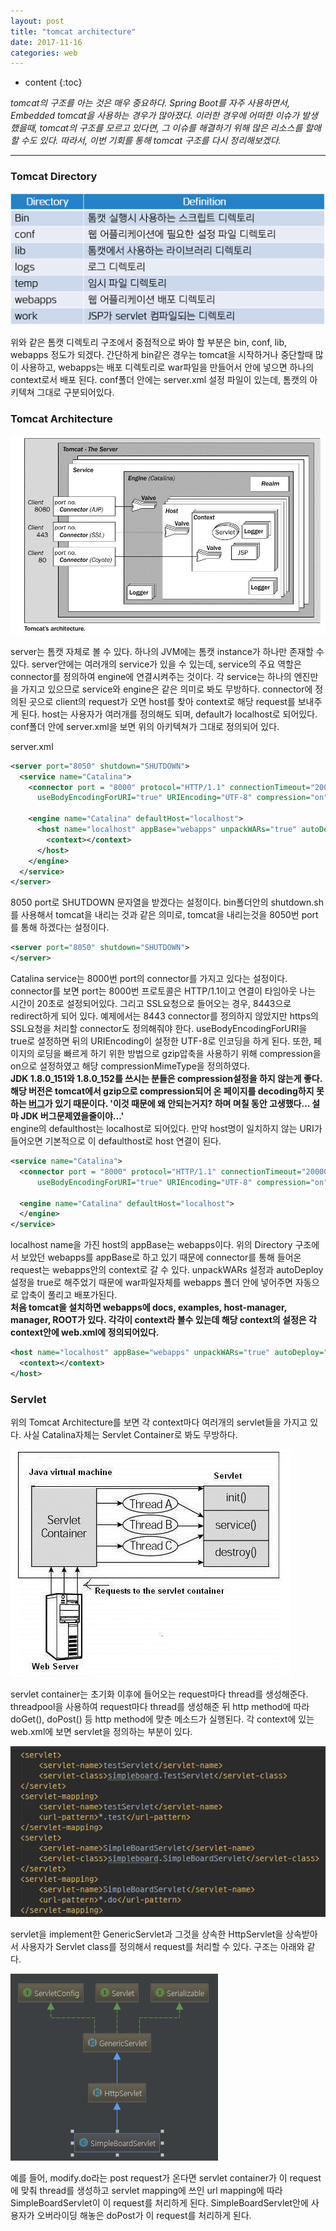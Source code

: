 ```yaml
---
layout: post
title: "tomcat architecture"
date: 2017-11-16
categories: web
---
```


* content
{:toc}

*tomcat의 구조를 아는 것은 매우 중요하다. Spring Boot를 자주 사용하면서, Embedded tomcat을 사용하는 경우가 많아졌다. 이러한 경우에 어떠한 이슈가 발생했을때, tomcat의 구조를 모르고 있다면, 그 이슈를 해결하기 위해 많은 리소스를 할애할 수도 있다. 따라서, 이번 기회를 통해 tomcat 구조를 다시 정리해보겠다.*

---


### Tomcat Directory

![_config.yml](/media/web/tomcatArchitecture.PNG)

위와 같은 톰캣 디렉토리 구조에서 중점적으로 봐야 할 부분은 bin, conf, lib, webapps 정도가 되겠다.
간단하게 bin같은 경우는 tomcat을 시작하거나 중단할때 많이 사용하고, webapps는 배포 디렉토리로 war파일을 만들어서 안에 넣으면 하나의 context로서
배포 된다. conf폴더 안에는 server.xml 설정 파일이 있는데, 톰캣의 아키텍쳐 그대로 구분되어있다.

### Tomcat Architecture

![_config.yml](/media/web/tomcatarchitecture2.png)

server는 톰캣 자체로 볼 수 있다. 하나의 JVM에는 톰캣 instance가 하나만 존재할 수 있다. server안에는 여러개의 service가 있을 수 있는데, service의 주요 역할은 connector를 정의하여 engine에 연결시켜주는 것이다. 각 service는 하나의 엔진만을 가지고 있으므로 service와 engine은 같은 의미로 봐도 무방하다. connector에 정의된 곳으로 client의 request가 오면 host를 찾아 context로 해당 request를 보내주게 된다. host는 사용자가 여러개를 정의해도 되며, default가 localhost로 되어있다.  
conf폴더 안에 server.xml을 보면 위의 아키텍쳐가 그대로 정의되어 있다.

server.xml
```xml
<server port="8050" shutdown="SHUTDOWN">
  <service name="Catalina">
    <connector port = "8000" protocol="HTTP/1.1" connectionTimeout="20000" redirectPort = "8443"
      useBodyEncodingForURI="true" URIEncoding="UTF-8" compression="on" compressionMimeType="text/html,text/css,application/javascript,application/json"/>

    <engine name="Catalina" defaultHost="localhost">
      <host name="localhost" appBase="webapps" unpackWARs="true" autoDeploy="true">
        <context></context>
      </host>
    </engine>
  </service>
</server>
```

8050 port로 SHUTDOWN 문자열을 받겠다는 설정이다.
bin폴더안의 shutdown.sh를 사용해서 tomcat을 내리는 것과 같은 의미로, tomcat을 내리는것을 8050번 port를 통해 하겠다는 설정이다.

```xml
<server port="8050" shutdown="SHUTDOWN">
</server>
```

Catalina service는 8000번 port의 connector를 가지고 있다는 설정이다.
connector를 보면 port는 8000번 프로토콜은 HTTP/1.1이고 연결이 타임아웃 나는 시간이 20초로 설정되어있다. 그리고 SSL요청으로 들어오는 경우,
8443으로 redirect하게 되어 있다. 예제에서는 8443 connector를 정의하지 않았지만 https의 SSL요청을 처리할 connector도 정의해줘야 한다.
useBodyEncodingForURI을 true로 설정하면 뒤의 URIEncoding이 설정한 UTF-8로 인코딩을 하게 된다. 또한, 페이지의 로딩을 빠르게 하기 위한 방법으로 gzip압축을 사용하기 위해 compression을 on으로 설정하였고 해당 compressionMimeType을 정의하였다.  
**JDK 1.8.0_151와 1.8.0_152를 쓰시는 분들은 compression설정을 하지 않는게 좋다. 해당 버전은 tomcat에서 gzip으로 compression되어 온 페이지를 decoding하지 못하는 [버그](https://bugs.openjdk.java.net/browse/JDK-8189788)가 있기 때문이다. '이것 때문에 왜 안되는거지? 하며 며칠 동안 고생했다... 설마 JDK 버그문제였을줄이야...'**   
engine의 defaulthost는 localhost로 되어있다. 만약 host명이 일치하지 않는 URI가 들어오면 기본적으로 이 defaulthost로 host 연결이 된다.

```xml
<service name="Catalina">
  <connector port = "8000" protocol="HTTP/1.1" connectionTimeout="20000" redirectPort = "8443"
      useBodyEncodingForURI="true" URIEncoding="UTF-8" compression="on" compressionMimeType="text/html,text/css,application/javascript,application/json"/>

  <engine name="Catalina" defaultHost="localhost">
  </engine>
</service>
```

localhost name을 가진 host의 appBase는 webapps이다. 위의 Directory 구조에서 보았던 webapps를 appBase로 하고 있기 때문에 connector를 통해 들어온 request는 webapps안의 context로 갈 수 있다. unpackWARs 설정과 autoDeploy설정을 true로 해주었기 때문에 war파일자체를 webapps 폴더 안에 넣어주면 자동으로 압축이 풀리고 배포가된다.  
**처음 tomcat을 설치하면 webapps에 docs, examples, host-manager, manager, ROOT가 있다. 각각이 context라 볼수 있는데 해당 context의 설정은 각 context안에 web.xml에 정의되어있다.**
```xml
<host name="localhost" appBase="webapps" unpackWARs="true" autoDeploy="true">
  <context></context>
</host>
```

### Servlet

위의 Tomcat Architecture를 보면 각 context마다 여러개의 servlet들을 가지고 있다. 사실 Catalina자체는 Servlet Container로 봐도 무방하다.

![_config.yml](/media/web/servletlifecycle.png)

servlet container는 초기화 이후에 들어오는 request마다 thread를 생성해준다.
threadpool을 사용하여 request마다 thread를 생성해준 뒤 http method에 따라 doGet(), doPost() 등 http method에 맞춘 메소드가 실행된다. 각 context에 있는 web.xml에 보면 servlet을 정의하는 부분이 있다.

![_config.yml](/media/web/webservlet.png)

servlet을 implement한 GenericServlet과 그것을 상속한 HttpServlet을 상속받아서 사용자가 Servlet class를 정의해서 request를 처리할 수 있다. 구조는 아래와 같다.

![_config.yml](/media/web/servletinheritance.png)

예를 들어, modify.do라는 post request가 온다면 servlet container가 이 request에 맞춰 thread를 생성하고 servlet mapping에 쓰인 url mapping에 따라 SimpleBoardServlet이 이 request를 처리하게 된다. SimpleBoardServlet안에 사용자가 오버라이딩 해놓은 doPost가 이 request를 처리하게 된다.
